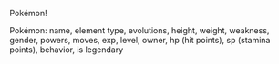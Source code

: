 Pokémon!

Pokémon: name, element type, evolutions, height, weight, weakness, gender, powers, moves, exp, level, owner, hp (hit points), sp (stamina points), behavior, is legendary

